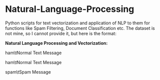 # Natural-Language-Processing
Python scripts for text vectorization and application of NLP to them for functions like Spam Filtering, Document Classification etc.
The dataset is not mine, so I cannot provide it, but here is the format:

**Natural Language Processing and Vectorization:**

ham\tNormal Text Message

ham\tNormal Text Message

spam\tSpam Message
